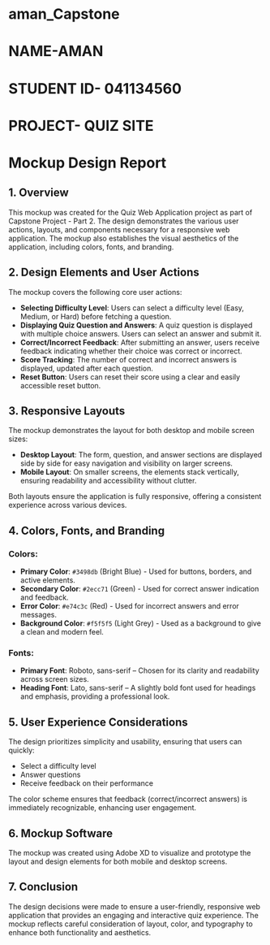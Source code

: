 # aman_Capstone
# NAME-AMAN
# STUDENT ID- 041134560
# PROJECT- QUIZ SITE

# Mockup Design Report

## 1. Overview
This mockup was created for the Quiz Web Application project as part of Capstone Project - Part 2. The design demonstrates the various user actions, layouts, and components necessary for a responsive web application. The mockup also establishes the visual aesthetics of the application, including colors, fonts, and branding.

## 2. Design Elements and User Actions
The mockup covers the following core user actions:
- **Selecting Difficulty Level**: Users can select a difficulty level (Easy, Medium, or Hard) before fetching a question.
- **Displaying Quiz Question and Answers**: A quiz question is displayed with multiple choice answers. Users can select an answer and submit it.
- **Correct/Incorrect Feedback**: After submitting an answer, users receive feedback indicating whether their choice was correct or incorrect.
- **Score Tracking**: The number of correct and incorrect answers is displayed, updated after each question.
- **Reset Button**: Users can reset their score using a clear and easily accessible reset button.

## 3. Responsive Layouts
The mockup demonstrates the layout for both desktop and mobile screen sizes:
- **Desktop Layout**: The form, question, and answer sections are displayed side by side for easy navigation and visibility on larger screens.
- **Mobile Layout**: On smaller screens, the elements stack vertically, ensuring readability and accessibility without clutter.
  
Both layouts ensure the application is fully responsive, offering a consistent experience across various devices.

## 4. Colors, Fonts, and Branding
### Colors:
- **Primary Color**: `#3498db` (Bright Blue) - Used for buttons, borders, and active elements.
- **Secondary Color**: `#2ecc71` (Green) - Used for correct answer indication and feedback.
- **Error Color**: `#e74c3c` (Red) - Used for incorrect answers and error messages.
- **Background Color**: `#f5f5f5` (Light Grey) - Used as a background to give a clean and modern feel.

### Fonts:
- **Primary Font**: Roboto, sans-serif – Chosen for its clarity and readability across screen sizes.
- **Heading Font**: Lato, sans-serif – A slightly bold font used for headings and emphasis, providing a professional look.

## 5. User Experience Considerations
The design prioritizes simplicity and usability, ensuring that users can quickly:
- Select a difficulty level
- Answer questions
- Receive feedback on their performance

The color scheme ensures that feedback (correct/incorrect answers) is immediately recognizable, enhancing user engagement.

## 6. Mockup Software
The mockup was created using Adobe XD to visualize and prototype the layout and design elements for both mobile and desktop screens.

## 7. Conclusion
The design decisions were made to ensure a user-friendly, responsive web application that provides an engaging and interactive quiz experience. The mockup reflects careful consideration of layout, color, and typography to enhance both functionality and aesthetics.
